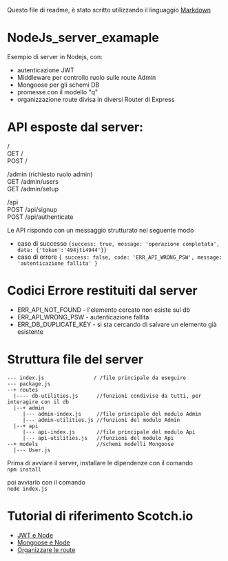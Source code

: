 Questo file di readme, è stato scritto utilizzando il linguaggio [Markdown](https://github.com/adam-p/markdown-here/wiki/Markdown-Cheatsheet#links)


# NodeJs_server_examaple
Esempio di server in Nodejs, con: 
- autenticazione JWT
- Middleware per controllo ruolo sulle route Admin
- Mongoose per gli schemi DB
- promesse con il modello "q"
- organizzazione route divisa in diversi Router di Express


# API esposte dal server:

/     
GET   /  
POST  /

/admin  (richiesto ruolo admin)  
GET   /admin/users  
GET   /admin/setup  

/api  
POST  /api/signup  
POST  /api/authenticate  


Le API rispondo con un messaggio strutturato nel seguente modo
- caso di successo
`{success: true, message: 'operazione completata',  data: {'token':'494jti4944'}}`
- caso di errore
`{ success: false, code: 'ERR_API_WRONG_PSW', message: 'autenticazione fallita' }`



# Codici Errore restituiti dal server
- ERR_API_NOT_FOUND - l'elemento cercato non esiste sul db
- ERR_API_WRONG_PSW - autenticazione fallita
- ERR_DB_DUPLICATE_KEY - si sta cercando di salvare un elemento già esistente



# Struttura file del server
```
--- index.js                / /file principale da eseguire
--- package.js
--+ routes
  |---- db-utilities.js      //funzioni condivise da tutti, per interagire con il db
  |--+ admin
     |--- admin-index.js     //file principale del modulo Admin
     |--- admin-utilities.js //funzioni del modulo Admin       
  |--+ api  
     |--- api-index.js       //file principale del modulo Api
     |--- api-utilities.js   //funzioni del modulo Api
--+ models                   //schemi modelli Mongoose
  |--- User.js
```

Prima di avviare il server, installare le dipendenze con il comando  
`npm install`

poi avviarlo con il comando  
`node index.js`



# Tutorial di riferimento Scotch.io
- [JWT e Node](https://scotch.io/tutorials/authenticate-a-node-js-api-with-json-web-tokens)
- [Mongoose e Node](https://scotch.io/tutorials/using-mongoosejs-in-node-js-and-mongodb-applications)
- [Organizzare le route](https://scotch.io/tutorials/keeping-api-routing-clean-using-express-routers)

